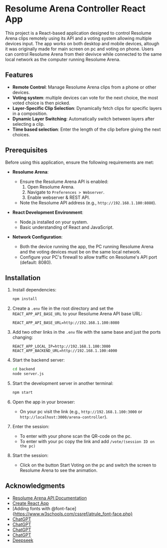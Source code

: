 # Resolume Arena Controller React App

This project is a React-based application designed to control Resolume Arena clips remotely using its API and a voting system allowing multiple devices input. The app works on both desktop and mobile devices, altough it was originally made for main screen on pc and voting on phone. Users can control Resolume Arena from their devivce while connected to the same local network as the computer running Resolume Arena.

## Features

- **Remote Control**: Manage Resolume Arena clips from a phone or other devices.
- **Voting system**: multiple devices can vote for the next choice, the most voted choice is then picked.
- **Layer-Specific Clip Selection**: Dynamically fetch clips for specific layers in a composition.
- **Dynamic Layer Switching**: Automatically switch between layers after selecting a clip.
- **Time based selection**: Enter the length of the clip before giving the next choices.

## Prerequisites

Before using this application, ensure the following requirements are met:

- **Resolume Arena**:

  - Ensure the Resolume Arena API is enabled:
    1. Open Resolume Arena.
    2. Navigate to `Preferences > Webserver`.
    3. Enable webserver & REST API.
  - Note the Resolume API address (e.g., `http://192.168.1.100:8080`).

- **React Development Environment**:

  - Node.js installed on your system.
  - Basic understanding of React and JavaScript.

- **Network Configuration**:
  - Both the device running the app, the PC running Resolume Arena and the voting devices must be on the same local network.
  - Configure your PC's firewall to allow traffic on Resolume's API port (default: 8080).

## Installation

1. Install dependencies:

   ```bash
   npm install
   ```

2. Create a `.env` file in the root directory and set the `REACT_APP_API_BASE_URL` to your Resolume Arena API base URL:

   ```env
   REACT_APP_API_BASE_URL=http://192.168.1.100:8080
   ```

3. Add two other links in the `.env` file with the same base and just the ports changing:

   ```env
   REACT_APP_LOCAL_IP=http://192.168.1.100:3000
   REACT_APP_BACKEND_URL=http://192.168.1.100:4000
   ```

4. Start the backend server:

   ```bash
   cd backend
   node server.js
   ```

5. Start the development server in another terminal:

   ```bash
   npm start
   ```

6. Open the app in your browser:

   - On your pc visit the link (e.g., `http://192.168.1.100:3000` or `http://localhost:3000/arena-controller`).

7. Enter the session:

   - To enter with your phone scan the QR-code on the pc.
   - To enter with your pc copy the link and add `/vote/(session ID on the pc)`

8. Start the session:

   - Click on the button Start Voting on the pc and switch the screen to Resolume Arena to see the animation.

## Acknowledgments

- [Resolume Arena API Documentation](https://resolume.com/support/en/api)
- [Create React App](https://create-react-app.dev/docs/getting-started/)
- [Adding fonts with @font-face]{https://www.w3schools.com/cssref/atrule_font-face.php}
- [ChatGPT](https://chatgpt.com/share/67d7e270-54a4-800e-8757-e80cbb1220d1)
- [ChatGPT](https://chatgpt.com/share/67d7e29c-590c-800e-9b6b-a9ffc05f87d6)
- [ChatGPT](https://chatgpt.com/share/689751b3-32c0-800e-9597-5f57a13ef4a8)
- [ChatGPT](https://chatgpt.com/share/67d7e2d3-7d1c-800e-ba6e-72562f72da3b)
- [Deepseek](https://chat.deepseek.com/a/chat/s/ee1ef30c-ab67-40a6-bb8e-983168057044)

